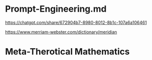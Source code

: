 # Prompt-Engineering.md

https://chatgpt.com/share/672904b7-8980-8012-8b1c-107a6a106461

https://www.merriam-webster.com/dictionary/meridian

# Meta-Therotical Mathematics
